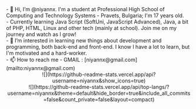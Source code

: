 <div>
- 👋 Hi, I’m @niyannx. I'm a student at Professional High School of Computing and Technology Systems - Pravets, Bulgaria;
I'm 17 years old.
</div>

<div>
- Currently learning Java Script (SoftUni, JavaScript Advanced), Java, a bit of PHP, HTML, Linux and other tech (mainly at school). Join me on my journey and watch as I grow!
</div>

<div>
- 👀 I’m interested in learning new things about development and programming, both back-end and front-end.
I know I have a lot to learn, but I'm motivated and a hard-worker.
</div>
  
<div>
- 📫 How to reach me -
GMAIL : [niyannx@gmail.com](mailto:niyannx@gmail.com)
</div>
  
<div align="center">
![](https://github-readme-stats.vercel.app/api?username=niyannx&show_icons=true)
<br>
![](https://github-readme-stats.vercel.app/api/top-langs/?username=niyannx&theme=default&hide_border=true&include_all_commits=false&count_private=false&layout=compact)
</div>
